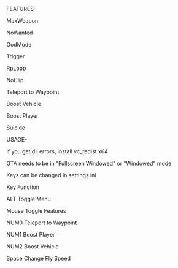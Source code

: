 FEATURES-

MaxWeapon

NoWanted

GodMode

Trigger

RpLoop

NoClip

Teleport to Waypoint

Boost Vehicle

Boost Player

Suicide

USAGE-

If you get dll errors, install vc_redist.x64

GTA needs to be in "Fullscreen Windowed" or "Windowed" mode

Keys can be changed in settings.ini

Key	Function

ALT	Toggle Menu

Mouse	Toggle Features

NUM0	Teleport to Waypoint

NUM1	Boost Player

NUM2	Boost Vehicle

Space	Change Fly Speed


